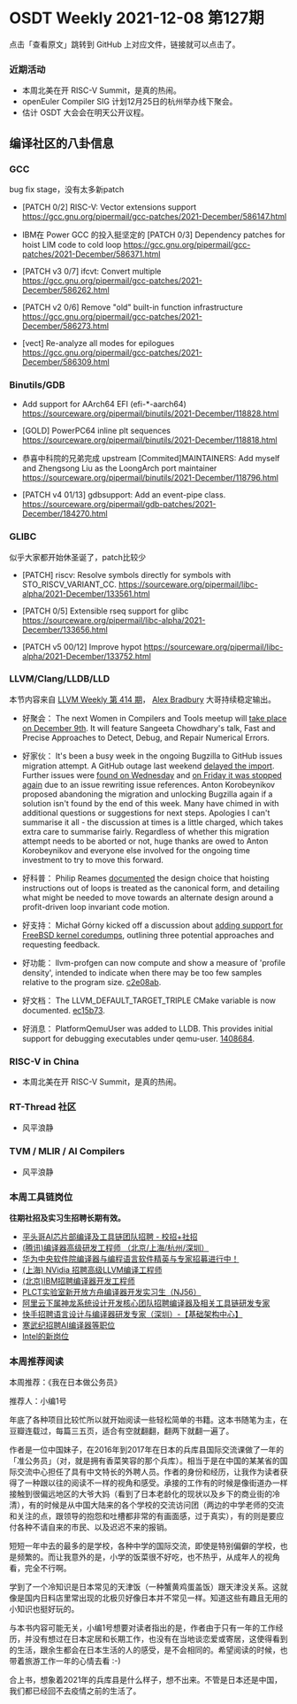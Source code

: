 # OSDT Weekly 2021-12-08 第127期

点击「查看原文」跳转到 GitHub 上对应文件，链接就可以点击了。

### 近期活动

- 本周北美在开 RISC-V Summit，是真的热闹。
- openEuler Compiler SIG 计划12月25日的杭州举办线下聚会。
- 估计 OSDT 大会会在明天公开议程。

## 编译社区的八卦信息

### GCC

bug fix stage，没有太多新patch

- [PATCH 0/2] RISC-V: Vector extensions support
  https://gcc.gnu.org/pipermail/gcc-patches/2021-December/586147.html

- IBM在 Power GCC 的投入挺坚定的
  [PATCH 0/3] Dependency patches for hoist LIM code to cold loop
  https://gcc.gnu.org/pipermail/gcc-patches/2021-December/586371.html

- [PATCH v3 0/7] ifcvt: Convert multiple
  https://gcc.gnu.org/pipermail/gcc-patches/2021-December/586262.html

- [PATCH v2 0/6] Remove "old" built-in function infrastructure
  https://gcc.gnu.org/pipermail/gcc-patches/2021-December/586273.html

- [vect] Re-analyze all modes for epilogues
  https://gcc.gnu.org/pipermail/gcc-patches/2021-December/586309.html

### Binutils/GDB

- Add support for AArch64 EFI (efi-*-aarch64)
  https://sourceware.org/pipermail/binutils/2021-December/118828.html

- [GOLD] PowerPC64 inline plt sequences
  https://sourceware.org/pipermail/binutils/2021-December/118818.html

- 恭喜中科院的兄弟完成 upstream
  [Commited]MAINTAINERS: Add myself and Zhengsong Liu as the LoongArch port maintainer
  https://sourceware.org/pipermail/binutils/2021-December/118796.html

- [PATCH v4 01/13] gdbsupport: Add an event-pipe class.
  https://sourceware.org/pipermail/gdb-patches/2021-December/184270.html

### GLIBC

似乎大家都开始休圣诞了，patch比较少

- [PATCH] riscv: Resolve symbols directly for symbols with STO_RISCV_VARIANT_CC.
  https://sourceware.org/pipermail/libc-alpha/2021-December/133561.html

- [PATCH 0/5] Extensible rseq support for glibc
  https://sourceware.org/pipermail/libc-alpha/2021-December/133656.html

- [PATCH v5 00/12] Improve hypot
  https://sourceware.org/pipermail/libc-alpha/2021-December/133752.html

### LLVM/Clang/LLDB/LLD

本节内容来自 [LLVM Weekly 第 414 期](http://llvmweekly.org/issue/414)，
[Alex Bradbury](https://www.linkedin.com/in/alex-bradbury/) 大哥持续稳定输出。

* 好聚会： The next Women in Compilers and Tools meetup will [take place on December 9th](https://www.meetup.com/meetup-group-ifwtlvwd/events/281752696/). It will feature Sangeeta Chowdhary's talk, Fast and Precise Approaches to Detect, Debug, and Repair Numerical Errors.

* 好家伙： It's been a busy week in the ongoing Bugzilla to GitHub issues migration attempt. A GitHub outage last weekend [delayed the import](https://lists.llvm.org/pipermail/llvm-dev/2021-November/154045.html).  Further issues were [found on Wednesday](https://lists.llvm.org/pipermail/llvm-dev/2021-December/154109.html) and [on Friday it was stopped again](https://lists.llvm.org/pipermail/llvm-dev/2021-December/154153.html) due to an issue rewriting issue references. Anton Korobeynikov proposed abandoning the migration and unlocking Bugzilla again if a solution isn't found by the end of this week. Many have chimed in with additional questions or suggestions for next steps. Apologies I can't summarise it all - the discussion at times is a little charged, which takes extra care to summarise fairly. Regardless of whether this migration attempt needs to be aborted or not, huge thanks are owed to Anton Korobeynikov and everyone else involved for the ongoing time investment to try to move this forward.

* 好科普： Philip Reames [documented](https://lists.llvm.org/pipermail/llvm-dev/2021-December/154150.html) the design choice that hoisting instructions out of loops is treated as the canonical form, and detailing what might be needed to move towards an alternate design around a profit-driven loop invariant code motion.

* 好支持： Michał Górny kicked off a discussion about [adding support for FreeBSD kernel coredumps](https://lists.llvm.org/pipermail/lldb-dev/2021-November/017146.html), outlining three potential approaches and requesting feedback.

* 好功能： llvm-profgen can now compute and show a measure of 'profile density', intended to indicate when there may be too few samples relative to the program size.
  [c2e08ab](https://reviews.llvm.org/rGc2e08aba1afd).

* 好文档： The LLVM_DEFAULT_TARGET_TRIPLE CMake variable is now documented.
  [ec15b73](https://reviews.llvm.org/rGec15b7307f54).

* 好消息： PlatformQemuUser was added to LLDB. This provides initial support for debugging executables under qemu-user.
  [1408684](https://reviews.llvm.org/rG1408684957bb).

### RISC-V in China

- 本周北美在开 RISC-V Summit，是真的热闹。

### RT-Thread 社区

- 风平浪静

### TVM / MLIR / AI Compilers

- 风平浪静

### 本周工具链岗位

**往期社招及实习生招聘长期有效。**

- [平头哥AI芯片部编译及工具链团队招聘 - 校招+社招](https://mp.weixin.qq.com/s/kARbXtJotRPCNMrV-yOanA)
- [(腾讯)编译器高级研发工程师 （北京/上海/杭州/深圳）](https://mp.weixin.qq.com/s/DF-2qmHmpKZtJ1djHXM1Ug)
- [华为中央软件院编译器与编程语言软件精英与专家招募进行中！](https://mp.weixin.qq.com/s/VshbvWegM3eCdgK9d6v46A)
- [(上海) NVidia 招聘高级LLVM编译工程师](https://mp.weixin.qq.com/s/y6UmneY-UvzyhEvyCaoyEg)
- [(北京)IBM招聘编译器开发工程师](https://mp.weixin.qq.com/s/B_d1gjyrgncevOGWnV_Jfw)
- [PLCT实验室新开放方舟编译器开发实习生（NJ56）](https://mp.weixin.qq.com/s/lPp5RvjYhpDIGsp-luLzKQ)
- [阿里云下属神龙系统设计开发核心团队招聘编译器及相关工具链研发专家](https://mp.weixin.qq.com/s/h3ELBXBHfNjZCyCRixqnOQ)
- [快手招聘语言设计与编译器研发专家（深圳）-【基础架构中心】](https://mp.weixin.qq.com/s/QTWnlaBFtWQ3YThHJSIhbA)
- [寒武纪招聘AI编译器等职位](https://mp.weixin.qq.com/s/LWpDXEA2rJ1wx9mr8XoWxw)
- [Intel的新岗位](https://mp.weixin.qq.com/s/xs-deMCI4ob7WX0vIRZMZw)

### 本周推荐阅读

本周推荐：《我在日本做公务员》

推荐人：小编1号

年底了各种项目比较忙所以就开始阅读一些轻松简单的书籍。这本书随笔为主，在豆瓣连载过，每篇三五页，适合有空就翻翻，翻两下就翻一遍了。

作者是一位中国妹子，在2016年到2017年在日本的兵库县国际交流课做了一年的「准公务员」（对，就是拥有香菜笑容的那个兵库）。相当于是在中国的某某省的国际交流中心担任了具有中文特长的外聘人员。作者的身份和经历，让我作为读者获得了一种跟以往的阅读不一样的视角和感受。承接的工作有的时候是像街道办一样接触到很偏远地区的大爷大妈（看到了日本老龄化的现状以及乡下的商业街的冷清），有的时候是从中国大陆来的各个学校的交流访问团（两边的中学老师的交流和关注的点，跟领导的抱怨和吐槽都非常的有画面感，过于真实），有的则是要应付各种不请自来的市民、以及迟迟不来的报销。

短短一年中去的最多的是学校，各种中学的国际交流，即使是特别偏僻的学校，也是频繁的。而让我意外的是，小学的饭菜很不好吃，也不热乎，从成年人的视角看，完全不行啊。

学到了一个冷知识是日本常见的天津饭（一种蟹黄鸡蛋盖饭）跟天津没关系。这就像是国内日料店里常出现的北极贝好像日本并不常见一样。知道这些有趣且无用的小知识也挺好玩的。

与本书内容可能无关，小编1号想要对读者指出的是，作者由于只有一年的工作经历，并没有想过在日本定居和长期工作，也没有在当地谈恋爱或寄居，这使得看到的生活，跟余生都会在日本生活的人的感受，是不会相同的。希望阅读的时候，也带着旅游工作一年的心情去看 :-)

合上书，想象着2021年的兵库县是什么样子，想不出来。不管是日本还是中国，我们都已经回不去疫情之前的生活了。
